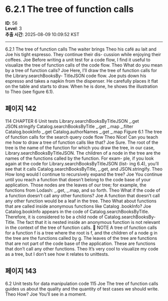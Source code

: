 # 6.2.1 The tree of function calls

**ID**: 56  
**Level**: 3  
**추출 시간**: 2025-08-09 10:09:52 KST

---

6.2.1 The tree of function calls
The waiter brings Theo his café au lait and Joe his tight espresso. They continue their dis-
cussion while enjoying their coffees.
Joe Before writing a unit test for a code flow, I find it useful to visualize the tree of
function calls of the code flow.
Theo What do you mean by a tree of function calls?
Joe Here, I’ll draw the tree of function calls for the Library.searchBooksBy-
TitleJSON code flow.
Joe puts down his espresso and takes a napkin from the dispenser. He carefully places it
flat on the table and starts to draw. When he is done, he shows the illustration to Theo (see
figure 6.1).

## 페이지 142

114 CHAPTER 6 Unit tests
Library.searchBooksByTitleJSON
_.get JSON.stringify Catalog.searchBooksByTitle
_.get _.map _.filter Catalog.bookInfo
_.get Catalog.authorNames
_.get _.map
Figure 6.1 The tree of function calls for the search query code flow
Theo Nice! Can you teach me how to draw a tree of function calls like that?
Joe Sure. The root of the tree is the name of the function for which you draw the
tree, in our case, Library.searchBooksByTitleJSON. The children of a
node in the tree are the names of the functions called by the function. For exam-
ple, if you look again at the code for Library.searchBooksByTitleJSON (list-
ing 6.4), you’ll see that it calls Catalog.searchBooksByTitle, _.get, and
JSON.stringify.
Theo How long would I continue to recursively expand the tree?
Joe You continue until you reach a function that doesn’t belong to the code base
of your application. Those nodes are the leaves of our tree; for example, the
functions from Lodash: _.get, _.map, and so forth.
Theo What if the code of a function doesn’t call any other functions?
Joe A function that doesn’t call any other function would be a leaf in the tree.
Theo What about functions that are called inside anonymous functions like Catalog
.bookInfo?
Joe Catalog.bookInfo appears in the code of Catalog.searchBooksByTitle.
Therefore, it is considered to be a child node of Catalog.searchBooksBy-
Title. The fact that it is nested inside an anonymous function is not relevant
in the context of the tree of function calls.
 NOTE A tree of function calls for a function f is a tree where the root is f, and the
children of a node g in the tree are the functions called by g. The leaves of the tree are
functions that are not part of the code base of the application. These are functions
that don’t call any other functions.
Theo It’s very cool to visualize my code as a tree, but I don’t see how it relates to
unittests.

## 페이지 143

6.2 Unit tests for data manipulation code 115
Joe The tree of function calls guides us about the quality and the quantity of test
cases we should write.
Theo How?
Joe You’ll see in a moment.
